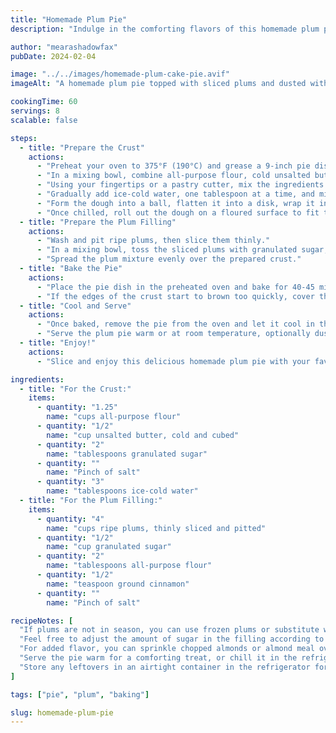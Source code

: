 ```yaml
---
title: "Homemade Plum Pie"
description: "Indulge in the comforting flavors of this homemade plum pie, bursting with the sweetness of ripe plums and warm spices."

author: "mearashadowfax"
pubDate: 2024-02-04

image: "../../images/homemade-plum-cake-pie.avif"
imageAlt: "A homemade plum pie topped with sliced plums and dusted with powdered sugar"

cookingTime: 60
servings: 8
scalable: false

steps:
  - title: "Prepare the Crust"
    actions:
      - "Preheat your oven to 375°F (190°C) and grease a 9-inch pie dish."
      - "In a mixing bowl, combine all-purpose flour, cold unsalted butter (cut into small cubes),granulated sugar, and a pinch of salt."
      - "Using your fingertips or a pastry cutter, mix the ingredients together until they resemble coarse crumbs."
      - "Gradually add ice-cold water, one tablespoon at a time, and mix until the dough comes together."
      - "Form the dough into a ball, flatten it into a disk, wrap it in plastic wrap, and refrigerate for 30 minutes."
      - "Once chilled, roll out the dough on a floured surface to fit the pie dish, then carefully transfer it to the greased dish. Trim any excess dough from the edges and crimp as desired."
  - title: "Prepare the Plum Filling"
    actions:
      - "Wash and pit ripe plums, then slice them thinly."
      - "In a mixing bowl, toss the sliced plums with granulated sugar, all-purpose flour, ground cinnamon, and a pinch of salt until well coated."
      - "Spread the plum mixture evenly over the prepared crust."
  - title: "Bake the Pie"
    actions:
      - "Place the pie dish in the preheated oven and bake for 40-45 minutes, or until the crust is golden brown and the filling is bubbling."
      - "If the edges of the crust start to brown too quickly, cover them with aluminum foil to prevent burning."
  - title: "Cool and Serve"
    actions:
      - "Once baked, remove the pie from the oven and let it cool in the pie dish for at least 15-20 minutes."
      - "Serve the plum pie warm or at room temperature, optionally dusted with powdered sugar or served with a scoop of vanilla ice cream."
  - title: "Enjoy!"
    actions:
      - "Slice and enjoy this delicious homemade plum pie with your favorite hot beverage or as a delightful dessert after a comforting meal!"

ingredients:
  - title: "For the Crust:"
    items:
      - quantity: "1.25"
        name: "cups all-purpose flour"
      - quantity: "1/2"
        name: "cup unsalted butter, cold and cubed"
      - quantity: "2"
        name: "tablespoons granulated sugar"
      - quantity: ""
        name: "Pinch of salt"
      - quantity: "3"
        name: "tablespoons ice-cold water"
  - title: "For the Plum Filling:"
    items:
      - quantity: "4"
        name: "cups ripe plums, thinly sliced and pitted"
      - quantity: "1/2"
        name: "cup granulated sugar"
      - quantity: "2"
        name: "tablespoons all-purpose flour"
      - quantity: "1/2"
        name: "teaspoon ground cinnamon"
      - quantity: ""
        name: "Pinch of salt"

recipeNotes: [
  "If plums are not in season, you can use frozen plums or substitute with other stone fruits like peaches or cherries.",
  "Feel free to adjust the amount of sugar in the filling according to the sweetness of the plums and your personal preference.",
  "For added flavor, you can sprinkle chopped almonds or almond meal over the plum filling before baking.",
  "Serve the pie warm for a comforting treat, or chill it in the refrigerator and serve cold on hot summer days.",
  "Store any leftovers in an airtight container in the refrigerator for up to 3-4 days. Reheat before serving if desired."
]

tags: ["pie", "plum", "baking"]

slug: homemade-plum-pie
---
```


